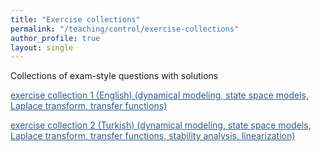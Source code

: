 ```yaml
---
title: "Exercise collections"
permalink: "/teaching/control/exercise-collections"
author_profile: true
layout: single
---
```


Collections of exam-style questions with solutions

<a href="https://sirmatel.github.io/assets/files/control/exercise-collection-1.pdf" style="color: #2d5a8c">exercise collection 1 (English) (dynamical modeling, state space models, Laplace transform, transfer functions)</a>

<a href="https://sirmatel.github.io/assets/files/control/exercise-collection-2.pdf" style="color: #2d5a8c">exercise collection 2 (Turkish) (dynamical modeling, state space models, Laplace transform, transfer functions, stability analysis, linearization)</a>


